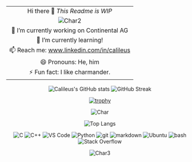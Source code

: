 <!--
**Calileus/Calileus** is a ✨ _special_ ✨ repository because its `README.md` (this file) appears on your GitHub profile.

- 👯 I’m looking to collaborate on ...
- 🤔 I’m looking for help with ...
- 💬 Ask me about ...

https://docs.github.com/es/get-started/writing-on-github/working-with-advanced-formatting/organizing-information-with-tables

https://simpleicons.org/

![Char2](https://static.wikia.nocookie.net/pokeone/images/a/a1/004Charmander.gif/revision/latest?cb=20211128041035)

-->

<div align="center">

| |
|:---:|
| Hi there 👋 _This Readme is WIP_ |
|  ![Char2](https://i.pinimg.com/originals/a5/5f/19/a55f195a08583688a4676575c5d9332f.gif) |
| 🔭 I’m currently working on Continental AG |
| 🌱 I’m currently learning! |
| 📫 Reach me: www.linkedin.com/in/calileus |
| 😄 Pronouns: He, him |
| ⚡ Fun fact: I like charmander. |


</div>

<div align="center">

  ![Calileus's GitHub stats](https://github-readme-stats.vercel.app/api?username=calileus&count_private=true&show_icons=true&include_all_commits=true&hide_border=flase&hide_title=flase&theme=gotham)
  ![GitHub Streak](https://streak-stats.demolab.com?user=calileus&theme=soft-green&hide_border=false&exclude_days=Sun%2CSat&card_width=495&card_height=195&type=png)
<!-- [![GitHub Streak](https://streak-stats.demolab.com?user=calileus&theme=soft-green&hide_border=false&exclude_days=Sun%2CSat&card_width=495&card_height=195&type=png)](https://git.io/streak-stats) -->

  [![trophy](https://github-profile-trophy.vercel.app/?username=calileus&theme=matrix&rank=S,AAA,AA,A,B,C&column=4)](https://github.com/ryo-ma/github-profile-trophy)
<!-- [![trophy](https://github-profile-trophy.vercel.app/?username=Calileus&theme=kimbie_dark&margin-w=15)](https://github.com/ryo-ma/github-profile-trophy) -->

  ![Char](https://media.tenor.com/b87Ur_ijFF0AAAAj/char.gif)

  ![Top Langs](https://github-readme-stats.vercel.app/api/top-langs/?username=calileus&theme=gotham&layout=compact&hide=javascript,html,jupyter%20notebook&langs_count=8)
<!-- [![Top Langs](https://github-readme-stats.vercel.app/api/top-langs/?username=calileus&theme=tokyonight&layout=compact&hide_border=true)](https://github.com/anuraghazra/github-readme-stats) -->  

  <img alt="C" src="https://img.shields.io/badge/-C-00599C?style=for-the-badge&logo=c&logoColor=white" />
  <img alt="C++" src="https://img.shields.io/badge/-C%2B%2B-00599C?style=for-the-badge&logo=cplusplus&logoColor=white" />
  <img alt="VS Code" src="https://img.shields.io/badge/-VS%20Code-0078d7?style=for-the-badge&logo=visual-studio-code&logoColor=white" />
  <img alt="Python" src="https://img.shields.io/badge/-Python-45b8d8?style=for-the-badge&logo=python&logoColor=white" />
  <img alt="git" src="https://img.shields.io/badge/-Git-F05032?style=for-the-badge&logo=git&logoColor=white" />
  <img alt="markdown" src="https://img.shields.io/badge/-Markdown-000000?style=for-the-badge&logo=markdown&logoColor=white" />
  <img alt="Ubuntu" src="https://img.shields.io/badge/-Ubuntu-F05032?style=for-the-badge&logo=ubuntu&logoColor=white" />
  <img alt="bash" src="https://img.shields.io/badge/-Bash-000000?style=for-the-badge&logo=gnu-bash&logoColor=white" />
  <img alt="Stack Overflow" src="https://img.shields.io/badge/-Stack%20Overflow-FE7A16?style=for-the-badge&logo=stack-overflow&logoColor=white" />

  ![Char3](https://pixeljoint.com/files/icons/full/charmander31.gif)
  
  
</div>
